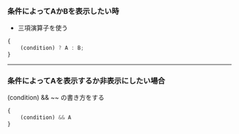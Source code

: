### 条件によってAかBを表示したい時

- 三項演算子を使う

```js
{
    (condition) ? A : B;
}
```

---

### 条件によってAを表示するか非表示にしたい場合

(condition) && ~~ の書き方をする

```js
{
    (condition) && A
}
```